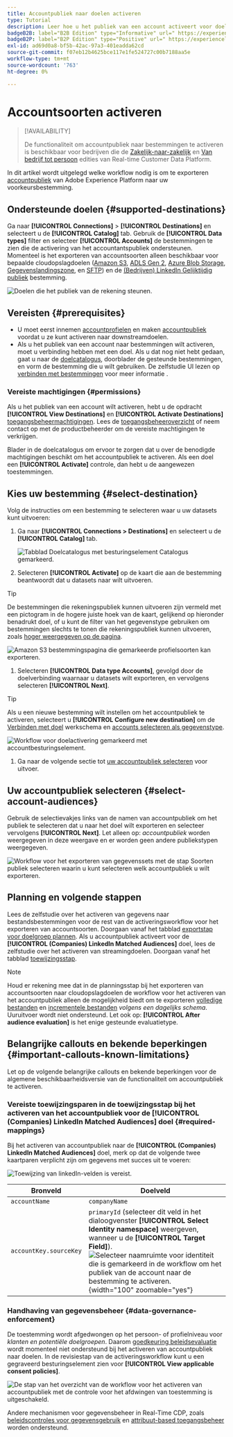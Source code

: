 ```yaml
---
title: Accountpubliek naar doelen activeren
type: Tutorial
description: Leer hoe u het publiek van een account activeert voor doelen
badgeB2B: label="B2B Edition" type="Informative" url=" https://experienceleague.adobe.com/docs/experience-platform/rtcdp/intro/rtcdp-intro/overview.html?lang=en#rtcdp-editions newtab=true"
badgeB2P: label="B2P Edition" type="Positive" url=" https://experienceleague.adobe.com/docs/experience-platform/rtcdp/intro/rtcdp-intro/overview.html?lang=en#rtcdp-editions newtab=true"
exl-id: ad69d0a8-bf5b-42ac-97a3-401eadda62cd
source-git-commit: f07eb12b4625bce117e1fe524727c00b7188aa5e
workflow-type: tm+mt
source-wordcount: '763'
ht-degree: 0%

---
```


# Accountsoorten activeren

>[!AVAILABILITY]
>
>De functionaliteit om accountpubliek naar bestemmingen te activeren is beschikbaar voor bedrijven die de [Zakelijk-naar-zakelijk](/help/rtcdp/overview.md#rtcdp-b2b) en [Van bedrijf tot persoon](/help/rtcdp/overview.md#rtcdp-b2b) edities van Real-time Customer Data Platform.

In dit artikel wordt uitgelegd welke workflow nodig is om te exporteren [accountpubliek](/help/segmentation/ui/account-audiences.md) van Adobe Experience Platform naar uw voorkeursbestemming.

## Ondersteunde doelen {#supported-destinations}

Ga naar **[!UICONTROL Connections]** > **[!UICONTROL Destinations]** en selecteert u de **[!UICONTROL Catalog]** tab. Gebruik de **[!UICONTROL Data types]** filter en selecteer **[!UICONTROL Accounts]** de bestemmingen te zien die de activering van het accountantspubliek ondersteunen. Momenteel is het exporteren van accountsoorten alleen beschikbaar voor bepaalde cloudopslagdoelen ([Amazon S3](/help/destinations/catalog/cloud-storage/amazon-s3.md), [ADLS Gen 2](/help/destinations/catalog/cloud-storage/adls-gen2.md), [Azure Blob Storage](/help/destinations/catalog/cloud-storage/azure-blob.md), [Gegevenslandingszone](/help/destinations/catalog/cloud-storage/data-landing-zone.md), en [SFTP](/help/destinations/catalog/cloud-storage/sftp.md)) en de [(Bedrijven) LinkedIn Gelijktijdig publiek](/help/destinations/catalog/social/linkedin.md) bestemming.

![Doelen die het publiek van de rekening steunen.](/help/destinations/assets/ui/activate-account-audiences/data-types-filter.png)

## Vereisten {#prerequisites}

* U moet eerst innemen [accountprofielen](/help/rtcdp/accounts/account-profile-overview.md) en maken [accountpubliek](/help/segmentation/ui/account-audiences.md) voordat u ze kunt activeren naar downstreamdoelen.
* Als u het publiek van een account naar bestemmingen wilt activeren, moet u verbinding hebben met een doel. Als u dat nog niet hebt gedaan, gaat u naar de [doelcatalogus](../catalog/overview.md), doorblader de gesteunde bestemmingen, en vorm de bestemming die u wilt gebruiken. De zelfstudie UI lezen op [verbinden met bestemmingen](./connect-destination.md) voor meer informatie .

### Vereiste machtigingen {#permissions}

Als u het publiek van een account wilt activeren, hebt u de opdracht **[!UICONTROL View Destinations]** en **[!UICONTROL Activate Destinations]** [toegangsbeheermachtigingen](/help/access-control/home.md#permissions). Lees de [toegangsbeheeroverzicht](/help/access-control/ui/overview.md) of neem contact op met de productbeheerder om de vereiste machtigingen te verkrijgen.

Blader in de doelcatalogus om ervoor te zorgen dat u over de benodigde machtigingen beschikt om het accountpubliek te activeren. Als een doel een **[!UICONTROL Activate]** controle, dan hebt u de aangewezen toestemmingen.

## Kies uw bestemming {#select-destination}

Volg de instructies om een bestemming te selecteren waar u uw datasets kunt uitvoeren:

1. Ga naar **[!UICONTROL Connections > Destinations]** en selecteert u de **[!UICONTROL Catalog]** tab.

   ![Tabblad Doelcatalogus met besturingselement Catalogus gemarkeerd.](/help/destinations/assets/ui/export-datasets/catalog-tab.png)

1. Selecteren **[!UICONTROL Activate]** op de kaart die aan de bestemming beantwoordt dat u datasets naar wilt uitvoeren.

>[!TIP]
>
>De bestemmingen die rekeningspubliek kunnen uitvoeren zijn vermeld met een pictogram in de hogere juiste hoek van de kaart, gelijkend op hieronder benadrukt doel, of u kunt de filter van het gegevenstype gebruiken om bestemmingen slechts te tonen die rekeningspubliek kunnen uitvoeren, zoals [hoger weergegeven op de pagina](#supported-destinations).

![Amazon S3 bestemmingspagina die gemarkeerde profielsoorten kan exporteren.](/help/destinations/assets/ui/activate-account-audiences/amazon-s3-icon-activate-account-audiences.png)

1. Selecteren **[!UICONTROL Data type Accounts]**, gevolgd door de doelverbinding waarnaar u datasets wilt exporteren, en vervolgens selecteren **[!UICONTROL Next]**.

>[!TIP]
> 
>Als u een nieuwe bestemming wilt instellen om het accountpubliek te activeren, selecteert u **[!UICONTROL Configure new destination]** om de [Verbinden met doel](/help/destinations/ui/connect-destination.md) werkschema en [accounts selecteren als gegevenstype](/help/destinations/ui/connect-destination.md#segment-activation-or-dataset-exports).

![Workflow voor doelactivering gemarkeerd met accountbesturingselement.](/help/destinations/assets/ui/activate-account-audiences/activate-account-audiences-highlighted.png)

1. Ga naar de volgende sectie tot [uw accountpubliek selecteren](#select-profile-audiences) voor uitvoer.

## Uw accountpubliek selecteren {#select-account-audiences}

Gebruik de selectievakjes links van de namen van accountpubliek om het publiek te selecteren dat u naar het doel wilt exporteren en selecteer vervolgens **[!UICONTROL Next]**. Let alleen op: *accountpubliek* worden weergegeven in deze weergave en er worden geen andere publiekstypen weergegeven.

![Workflow voor het exporteren van gegevenssets met de stap Soorten publiek selecteren waarin u kunt selecteren welk accountpubliek u wilt exporteren.](/help/destinations/assets/ui/activate-account-audiences/select-account-audiences.png)

## Planning en volgende stappen

Lees de zelfstudie over het activeren van gegevens naar bestandsbestemmingen voor de rest van de activeringsworkflow voor het exporteren van accountsoorten. Doorgaan vanaf het tabblad [exportstap voor doelgroep plannen](/help/destinations/ui/activate-batch-profile-destinations.md#scheduling). Als u accountpubliek activeert voor de **[!UICONTROL (Companies) LinkedIn Matched Audiences]** doel, lees de zelfstudie over het activeren van streamingdoelen. Doorgaan vanaf het tabblad [toewijzingsstap](/help/destinations/ui/activate-segment-streaming-destinations.md#mapping).

>[!NOTE]
>
>Houd er rekening mee dat in de planningsstap bij het exporteren van accountsoorten naar cloudopslagdoelen de workflow voor het activeren van het accountpubliek alleen de mogelijkheid biedt om te exporteren [volledige bestanden](/help/destinations/ui/activate-batch-profile-destinations.md#export-full-files) en [incrementele bestanden](/help/destinations/ui/activate-batch-profile-destinations.md#export-incremental-files) _volgens een dagelijks schema_. Uuruitvoer wordt niet ondersteund. Let ook op: **[!UICONTROL After audience evaluation]** is het enige gesteunde evaluatietype.

## Belangrijke callouts en bekende beperkingen {#important-callouts-known-limitations}

Let op de volgende belangrijke callouts en bekende beperkingen voor de algemene beschikbaarheidsversie van de functionaliteit om accountpubliek te activeren.

### Vereiste toewijzingsparen in de toewijzingsstap bij het activeren van het accountpubliek voor de **[!UICONTROL (Companies) LinkedIn Matched Audiences]** doel {#required-mappings}

Bij het activeren van accountpubliek naar de **[!UICONTROL (Companies) LinkedIn Matched Audiences]** doel, merk op dat de volgende twee kaartparen verplicht zijn om gegevens met succes uit te voeren:

![Toewijzing van linkedIn-velden is vereist.](/help/destinations/assets/ui/activate-account-audiences/linkedin-mapping-required-fields.png)

| Bronveld | Doelveld |
|---------|----------|
| `accountName` | `companyName` |
| `accountKey.sourceKey` | `primaryId` (selecteer dit veld in het dialoogvenster **[!UICONTROL Select Identity namespace]** weergeven, wanneer u de **[!UICONTROL Target Field]**). <br> ![Selecteer naamruimte voor identiteit die is gemarkeerd in de workflow om het publiek van de account naar de bestemming te activeren.](/help/destinations/assets/ui/activate-account-audiences/identity-namespace-highlighted.png "Selecteer naamruimte voor identiteit die is gemarkeerd in de workflow om het publiek van de account naar de bestemming te activeren."){width="100" zoomable="yes"} |

### Handhaving van gegevensbeheer {#data-governance-enforcement}

De toestemming wordt afgedwongen op het persoon- of profielniveau voor *klanten en potentiële doelgroepen*. Daarom  [goedkeuring beleidsevaluatie](/help/data-governance/enforcement/auto-enforcement.md#consent-policy-evaluation) wordt momenteel niet ondersteund bij het activeren van accountpubliek naar doelen. In de revisiestap van de activeringsworkflow kunt u een gegraveerd besturingselement zien voor **[!UICONTROL View applicable consent policies]**.

![De stap van het overzicht van de workflow voor het activeren van accountpubliek met de controle voor het afdwingen van toestemming is uitgeschakeld.](/help/destinations/assets/ui/activate-account-audiences/consent-checks-greyed-out.png)

Andere mechanismen voor gegevensbeheer in Real-Time CDP, zoals [beleidscontroles voor gegevensgebruik](/help/data-governance/enforcement/auto-enforcement.md#consent-policy-evaluation) en [attribuut-based toegangsbeheer](/help/destinations/home.md#attribute-based-access) worden ondersteund.
